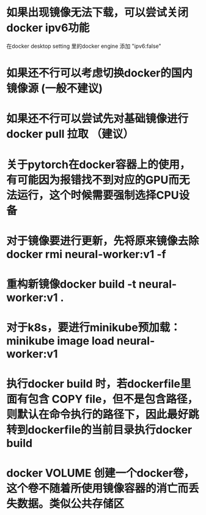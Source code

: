 # 如果出现镜像无法下载，可以尝试关闭docker ipv6功能


在docker desktop setting 里的docker engine 添加 "ipv6:false"



# 如果还不行可以考虑切换docker的国内镜像源 (一般不建议)


# 如果还不行可以尝试先对基础镜像进行docker pull 拉取  （建议）

# 关于pytorch在docker容器上的使用，有可能因为报错找不到对应的GPU而无法运行，这个时候需要强制选择CPU设备


# 对于镜像要进行更新，先将原来镜像去除 docker rmi neural-worker:v1 -f
# 重构新镜像docker build -t neural-worker:v1 .
# 对于k8s，要进行minikube预加载： minikube image load neural-worker:v1


# 执行docker build 时，若dockerfile里面有包含 COPY file，但不是包含路径，则默认在命令执行的路径下，因此最好跳转到dockerfile的当前目录执行docker build


# docker VOLUME 创建一个docker卷，这个卷不随着所使用镜像容器的消亡而丢失数据。类似公共存储区